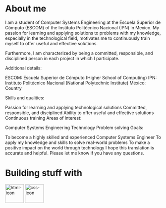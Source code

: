 # About me

I am a student of Computer Systems Engineering at the Escuela Superior de Cómputo (ESCOM) of the Instituto Politécnico Nacional (IPN) in Mexico. My passion for learning and applying solutions to problems with my knowledge, especially in the technological field, motivates me to continuously train myself to offer useful and effective solutions.

Furthermore, I am characterized by being a committed, responsible, and disciplined person in each project in which I participate.

Additional details:

ESCOM: Escuela Superior de Cómputo (Higher School of Computing)
IPN: Instituto Politécnico Nacional (National Polytechnic Institute)
México: Country

Skills and qualities:

Passion for learning and applying technological solutions
Committed, responsible, and disciplined
Ability to offer useful and effective solutions
Continuous training
Areas of interest:

Computer Systems Engineering
Technology
Problem solving
Goals:

To become a highly skilled and experienced Computer Systems Engineer
To apply my knowledge and skills to solve real-world problems
To make a positive impact on the world through technology
I hope this translation is accurate and helpful. Please let me know if you have any questions. 

# Building stuff with

<img src="https://mirayhazlo.com/wp-content/uploads/2018/09/Html5_dise%C3%B1o_web-1.png" alt="html-icon" width=60 height=60 /> <img src="https://cdn.pixabay.com/photo/2017/08/05/11/16/logo-2582747_960_720.png" alt="css-icon" width=60 height=60 />
